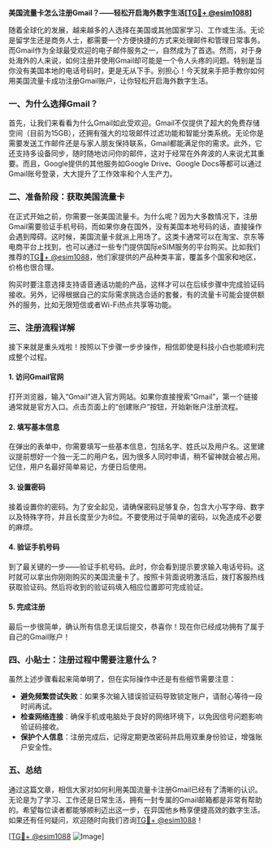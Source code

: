 **美国流量卡怎么注册Gmail？——轻松开启海外数字生活[[TG💪+ @esim1088](https://t.me/s/esim1088)]**

随着全球化的发展，越来越多的人选择在美国或其他国家学习、工作或生活。无论是留学生还是商务人士，都需要一个方便快捷的方式来处理邮件和管理日常事务。而Gmail作为全球最受欢迎的电子邮件服务之一，自然成为了首选。然而，对于身处海外的人来说，如何注册并使用Gmail却可能是一个令人头疼的问题。特别是当你没有美国本地的电话号码时，更是无从下手。别担心！今天就来手把手教你如何用美国流量卡成功注册Gmail账户，让你轻松开启海外数字生活。

### **一、为什么选择Gmail？**
首先，让我们来看看为什么Gmail如此受欢迎。Gmail不仅提供了超大的免费存储空间（目前为15GB），还拥有强大的垃圾邮件过滤功能和智能分类系统。无论你是需要发送工作邮件还是与家人朋友保持联系，Gmail都能满足你的需求。此外，它还支持多设备同步，随时随地访问你的邮件，这对于经常在外奔波的人来说尤其重要。而且，Google提供的其他服务如Google Drive、Google Docs等都可以通过Gmail账号登录，大大提升了工作效率和个人生产力。

### **二、准备阶段：获取美国流量卡**
在正式开始之前，你需要一张美国流量卡。为什么呢？因为大多数情况下，注册Gmail需要验证手机号码，而如果你身在国外，没有美国本地号码的话，直接操作会遇到障碍。这时候，美国流量卡就派上用场了。这类卡通常可以在淘宝、京东等电商平台上找到，也可以通过一些专门提供国际eSIM服务的平台购买。比如我们推荐的[TG💪+ @esim1088](https://t.me/s/esim1088)，他们家提供的产品种类丰富，覆盖多个国家和地区，价格也很合理。

购买时要注意选择支持语音通话功能的产品，这样才可以在后续步骤中完成验证码接收。另外，记得根据自己的实际需求挑选合适的套餐，有的流量卡可能会提供额外的服务，比如无限短信或者Wi-Fi热点共享等功能。

### **三、注册流程详解**
接下来就是重头戏啦！按照以下步骤一步步操作，相信即使是科技小白也能顺利完成整个过程。

#### **1. 访问Gmail官网**
打开浏览器，输入“Gmail”进入官方网站。如果你直接搜索“Gmail”，第一个链接通常就是官方入口。点击页面上的“创建账户”按钮，开始新账户注册流程。

#### **2. 填写基本信息**
在弹出的表单中，你需要填写一些基本信息，包括名字、姓氏以及用户名。这里建议提前想好一个独一无二的用户名，因为很多人同时申请，稍不留神就会被占用。记住，用户名最好简单易记，方便日后使用。

#### **3. 设置密码**
接着设置你的密码。为了安全起见，请确保密码足够复杂，包含大小写字母、数字以及特殊字符，并且长度至少为8位。不要使用过于简单的密码，以免造成不必要的麻烦。

#### **4. 验证手机号码**
到了最关键的一步——验证手机号码。此时，你会看到提示要求输入电话号码。这时就可以拿出你刚刚购买的美国流量卡了。按照卡背面说明激活后，拨打客服热线获取验证码。然后将收到的验证码填入相应位置即可完成验证。

#### **5. 完成注册**
最后一步很简单，确认所有信息无误后提交，恭喜你！现在你已经成功拥有了属于自己的Gmail账户！

### **四、小贴士：注册过程中需要注意什么？**
虽然上述步骤看起来简单明了，但在实际操作中还是有些细节需要注意：

- **避免频繁尝试失败**：如果多次输入错误验证码导致锁定账户，请耐心等待一段时间再试。
- **检查网络连接**：确保手机或电脑处于良好的网络环境下，以免因信号问题影响验证码接收。
- **保护个人信息**：注册完成后，记得定期更改密码并启用双重身份验证，增强账户安全性。

### **五、总结**
通过这篇文章，相信大家对如何利用美国流量卡注册Gmail已经有了清晰的认识。无论是为了学习、工作还是日常生活，拥有一封专属的Gmail邮箱都是非常有帮助的。希望每位读者都能够顺利迈出这一步，在异国他乡畅享便捷高效的数字生活。如果还有任何疑问，欢迎随时向我们咨询[TG💪+ @esim1088](https://t.me/s/esim1088)！

[[TG💪+ @esim1088](https://t.me/s/esim1088) ![Image](https://i.postimg.cc/4NQfJmqS/Snipaste-2025-05-13-00-14-12.png)]